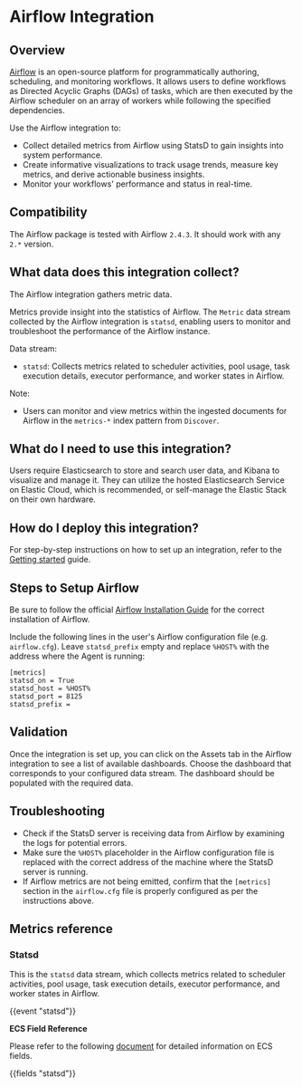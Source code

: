 # Airflow Integration

## Overview

[Airflow](https://airflow.apache.org/docs/apache-airflow/stable/logging-monitoring/metrics.html) is an open-source platform for programmatically authoring, scheduling, and monitoring workflows. It allows users to define workflows as Directed Acyclic Graphs (DAGs) of tasks, which are then executed by the Airflow scheduler on an array of workers while following the specified dependencies.

Use the Airflow integration to:

- Collect detailed metrics from Airflow using StatsD to gain insights into system performance.
- Create informative visualizations to track usage trends, measure key metrics, and derive actionable business insights.
- Monitor your workflows' performance and status in real-time.

## Compatibility

The Airflow package is tested with Airflow `2.4.3`. It should work with any `2.*` version.

## What data does this integration collect?

The Airflow integration gathers metric data.

Metrics provide insight into the statistics of Airflow. The `Metric` data stream collected by the Airflow integration is `statsd`, enabling users to monitor and troubleshoot the performance of the Airflow instance.

Data stream:

- `statsd`: Collects metrics related to scheduler activities, pool usage, task execution details, executor performance, and worker states in Airflow.

Note:
- Users can monitor and view metrics within the ingested documents for Airflow in the `metrics-*` index pattern from `Discover`.

## What do I need to use this integration?

Users require Elasticsearch to store and search user data, and Kibana to visualize and manage it. They can utilize the hosted Elasticsearch Service on Elastic Cloud, which is recommended, or self-manage the Elastic Stack on their own hardware.

## How do I deploy this integration?

For step-by-step instructions on how to set up an integration, refer to the [Getting started](https://www.elastic.co/guide/en/starting-with-the-elasticsearch-platform-and-its-solutions/current/getting-started-observability.html) guide.

## Steps to Setup Airflow

Be sure to follow the official [Airflow Installation Guide](https://airflow.apache.org/docs/apache-airflow/stable/installation/index.html) for the correct installation of Airflow.

Include the following lines in the user's Airflow configuration file (e.g. `airflow.cfg`). Leave `statsd_prefix` empty and replace `%HOST%` with the address where the Agent is running:

```
[metrics]
statsd_on = True
statsd_host = %HOST%
statsd_port = 8125
statsd_prefix =
```

## Validation

Once the integration is set up, you can click on the Assets tab in the Airflow integration to see a list of available dashboards. Choose the dashboard that corresponds to your configured data stream. The dashboard should be populated with the required data.

## Troubleshooting

- Check if the StatsD server is receiving data from Airflow by examining the logs for potential errors.
- Make sure the `%HOST%` placeholder in the Airflow configuration file is replaced with the correct address of the machine where the StatsD server is running.
- If Airflow metrics are not being emitted, confirm that the `[metrics]` section in the `airflow.cfg` file is properly configured as per the instructions above.

## Metrics reference

### Statsd
This is the `statsd` data stream, which collects metrics related to scheduler activities, pool usage, task execution details, executor performance, and worker states in Airflow.

{{event "statsd"}}

**ECS Field Reference**

Please refer to the following [document](https://www.elastic.co/guide/en/ecs/current/ecs-field-reference.html) for detailed information on ECS fields.

{{fields "statsd"}}
